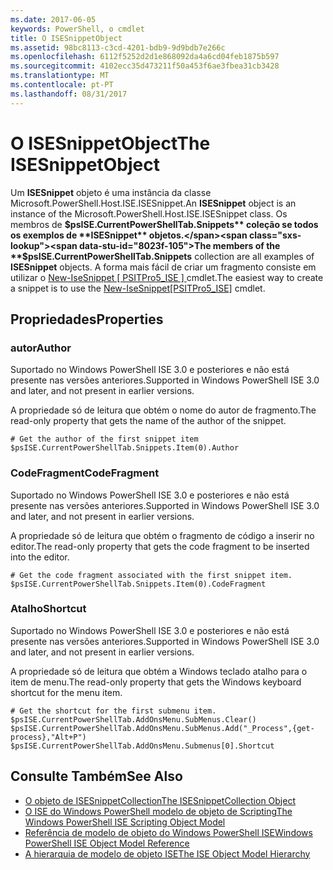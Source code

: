 ```yaml
---
ms.date: 2017-06-05
keywords: PowerShell, o cmdlet
title: O ISESnippetObject
ms.assetid: 98bc8113-c3cd-4201-bdb9-9d9bdb7e266c
ms.openlocfilehash: 6112f5252d2d1e868092da4a6cd04feb1875b597
ms.sourcegitcommit: 4102ecc35d473211f50a453f6ae3fbea31cb3428
ms.translationtype: MT
ms.contentlocale: pt-PT
ms.lasthandoff: 08/31/2017
---
```

# <a name="the-isesnippetobject"></a><span data-ttu-id="8023f-103">O ISESnippetObject</span><span class="sxs-lookup"><span data-stu-id="8023f-103">The ISESnippetObject</span></span>
  <span data-ttu-id="8023f-104">Um **ISESnippet** objeto é uma instância da classe Microsoft.PowerShell.Host.ISE.ISESnippet.</span><span class="sxs-lookup"><span data-stu-id="8023f-104">An **ISESnippet** object is an instance of the Microsoft.PowerShell.Host.ISE.ISESnippet class.</span></span> <span data-ttu-id="8023f-105">Os membros de **$psISE.CurrentPowerShellTab.Snippets** coleção se todos os exemplos de **ISESnippet** objetos.</span><span class="sxs-lookup"><span data-stu-id="8023f-105">The members of the **$psISE.CurrentPowerShellTab.Snippets** collection are all examples of **ISESnippet** objects.</span></span> <span data-ttu-id="8023f-106">A forma mais fácil de criar um fragmento consiste em utilizar o [New-IseSnippet &#91; PSITPro5_ISE &#93; ](https://technet.microsoft.com/en-us/library/0a6339a3-2683-4a8e-8929-90ad9a95c3e0) cmdlet.</span><span class="sxs-lookup"><span data-stu-id="8023f-106">The easiest way to create a snippet is to use the [New-IseSnippet&#91;PSITPro5_ISE&#93;](https://technet.microsoft.com/en-us/library/0a6339a3-2683-4a8e-8929-90ad9a95c3e0) cmdlet.</span></span>

## <a name="properties"></a><span data-ttu-id="8023f-107">Propriedades</span><span class="sxs-lookup"><span data-stu-id="8023f-107">Properties</span></span>

### <a name="author"></a><span data-ttu-id="8023f-108">autor</span><span class="sxs-lookup"><span data-stu-id="8023f-108">Author</span></span>
  <span data-ttu-id="8023f-109">Suportado no Windows PowerShell ISE 3.0 e posteriores e não está presente nas versões anteriores.</span><span class="sxs-lookup"><span data-stu-id="8023f-109">Supported in Windows PowerShell ISE 3.0 and later, and not present in earlier versions.</span></span> 

 <span data-ttu-id="8023f-110">A propriedade só de leitura que obtém o nome do autor de fragmento.</span><span class="sxs-lookup"><span data-stu-id="8023f-110">The read-only property that gets the name of the author of the snippet.</span></span>

```
# Get the author of the first snippet item
$psISE.CurrentPowerShellTab.Snippets.Item(0).Author

```

### <a name="codefragment"></a><span data-ttu-id="8023f-111">CodeFragment</span><span class="sxs-lookup"><span data-stu-id="8023f-111">CodeFragment</span></span>
  <span data-ttu-id="8023f-112">Suportado no Windows PowerShell ISE 3.0 e posteriores e não está presente nas versões anteriores.</span><span class="sxs-lookup"><span data-stu-id="8023f-112">Supported in Windows PowerShell ISE 3.0 and later, and not present in earlier versions.</span></span> 

 <span data-ttu-id="8023f-113">A propriedade só de leitura que obtém o fragmento de código a inserir no editor.</span><span class="sxs-lookup"><span data-stu-id="8023f-113">The read-only property that gets the code fragment to be inserted into the editor.</span></span>

```
# Get the code fragment associated with the first snippet item.
$psISE.CurrentPowerShellTab.Snippets.Item(0).CodeFragment

```

### <a name="shortcut"></a><span data-ttu-id="8023f-114">Atalho</span><span class="sxs-lookup"><span data-stu-id="8023f-114">Shortcut</span></span>
  <span data-ttu-id="8023f-115">Suportado no Windows PowerShell ISE 3.0 e posteriores e não está presente nas versões anteriores.</span><span class="sxs-lookup"><span data-stu-id="8023f-115">Supported in Windows PowerShell ISE 3.0 and later, and not present in earlier versions.</span></span> 

 <span data-ttu-id="8023f-116">A propriedade só de leitura que obtém a Windows teclado atalho para o item de menu.</span><span class="sxs-lookup"><span data-stu-id="8023f-116">The read-only property that gets the Windows keyboard shortcut for the menu item.</span></span>

```
# Get the shortcut for the first submenu item.
$psISE.CurrentPowerShellTab.AddOnsMenu.SubMenus.Clear()
$psISE.CurrentPowerShellTab.AddOnsMenu.SubMenus.Add("_Process",{get-process},"Alt+P")
$psISE.CurrentPowerShellTab.AddOnsMenu.Submenus[0].Shortcut
```

## <a name="see-also"></a><span data-ttu-id="8023f-117">Consulte Também</span><span class="sxs-lookup"><span data-stu-id="8023f-117">See Also</span></span>
- [<span data-ttu-id="8023f-118">O objeto de ISESnippetCollection</span><span class="sxs-lookup"><span data-stu-id="8023f-118">The ISESnippetCollection Object</span></span>](The-ISESnippetCollection-Object.md) 
- [<span data-ttu-id="8023f-119">O ISE do Windows PowerShell modelo de objeto de Scripting</span><span class="sxs-lookup"><span data-stu-id="8023f-119">The Windows PowerShell ISE Scripting Object Model</span></span>](The-Windows-PowerShell-ISE-Scripting-Object-Model.md) 
- [<span data-ttu-id="8023f-120">Referência de modelo de objeto do Windows PowerShell ISE</span><span class="sxs-lookup"><span data-stu-id="8023f-120">Windows PowerShell ISE Object Model Reference</span></span>](Windows-PowerShell-ISE-Object-Model-Reference.md) 
- [<span data-ttu-id="8023f-121">A hierarquia de modelo de objeto ISE</span><span class="sxs-lookup"><span data-stu-id="8023f-121">The ISE Object Model Hierarchy</span></span>](The-ISE-Object-Model-Hierarchy.md)

  
